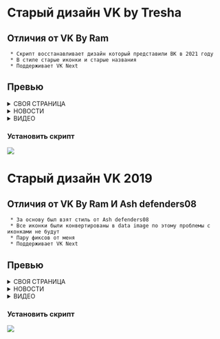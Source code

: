 <div>
  
#  Старый дизайн VK by Tresha
## Отличия от VK By Ram
``` 
 * Скрипт восстанавливает дизайн который представили ВК в 2021 году
 * В стиле старые иконки и старые названия
 * Поддерживает VK Next
```
## Превью
  
<details><summary>СВОЯ СТРАНИЦА</summary>
  <img src="https://images.remotecaller.ru/styles/vk-old-2022/Screenshot_1.png" alt="image" border="0">
</details>
<details><summary>НОВОСТИ</summary>
  <img src="https://images.remotecaller.ru/styles/vk-old-2022/Screenshot_2.png" alt="image" border="0">
</details>
  <details><summary>ВИДЕО</summary>
<img src="https://images.remotecaller.ru/styles/vk-old-2022/Screenshot_3.png" alt="image" border="0">
    </details>

  ### Установить скрипт
<a href="https://github.com/RemoteCaller-Exiled/vk-old-2021/raw/main/userscript.js">
  <img src="https://img.shields.io/badge/-%D1%83%D1%81%D1%82%D0%B0%D0%BD%D0%BE%D0%B2%D0%B8%D1%82%D1%8C-green?style=for-the-badge&link=#">
</a>
<div>
  
#  Старый дизайн VK 2019
## Отличия от VK By Ram И Ash defenders08
``` 
 * За основу был взят стиль от Ash defenders08
 * Все иконки были конвертированы в data image по этому проблемы с иконками не будут 
 * Пару фиксов от меня
 * Поддерживает VK Next
```
## Превью
  
<details><summary>СВОЯ СТРАНИЦА</summary>
  <img src="https://images.remotecaller.ru/styles/vk-old-2022/Screenshot_5.png" alt="image" border="0">
</details>
<details><summary>НОВОСТИ</summary>
  <img src="https://images.remotecaller.ru/styles/vk-old-2022/Screenshot_4.png" alt="image" border="0">
</details>
  <details><summary>ВИДЕО</summary>
<img src="https://images.remotecaller.ru/styles/vk-old-2022/Screenshot_6.png" alt="image" border="0">
    </details>

  ### Установить скрипт
<a href="https://github.com/RemoteCaller-Exiled/vk-old-2021/raw/main/userscript-2019.js">
  <img src="https://img.shields.io/badge/-%D1%83%D1%81%D1%82%D0%B0%D0%BD%D0%BE%D0%B2%D0%B8%D1%82%D1%8C-green?style=for-the-badge&link=#">
</a>
<div>
